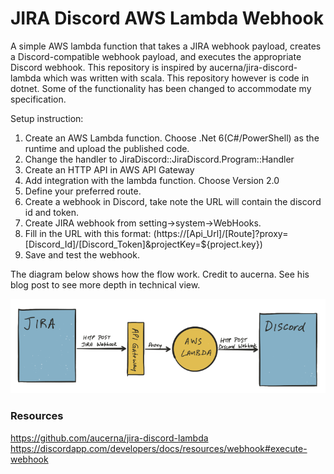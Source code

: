 ﻿# JIRA Discord AWS Lambda Webhook
A simple AWS lambda function that takes a JIRA webhook payload, creates a Discord-compatible webhook payload, and executes the appropriate Discord webhook. This repository is inspired by aucerna/jira-discord-lambda which was written with scala. This repository however is code in dotnet. Some of the functionality has been changed to accommodate my specification.

Setup instruction:
1) Create an AWS Lambda function. Choose .Net 6(C#/PowerShell) as the runtime and upload the published code.
2) Change the handler to JiraDiscord::JiraDiscord.Program::Handler
3) Create an HTTP API in AWS API Gateway
4) Add integration with the lambda function. Choose Version 2.0
5) Define your preferred route.
6) Create a webhook in Discord, take note the URL will contain the discord id and token.
7) Create JIRA webhook from setting->system->WebHooks.
8) Fill in the URL with this format: (https://[Api_Url]/[Route]?proxy=[Discord_Id]/[Discord_Token]&projectKey=${project.key})
9) Save and test the webhook.

The diagram below shows how the flow work. Credit to aucerna. See his blog post to see more depth in technical view. 

![](architecture.png)

### Resources
https://github.com/aucerna/jira-discord-lambda
https://discordapp.com/developers/docs/resources/webhook#execute-webhook
